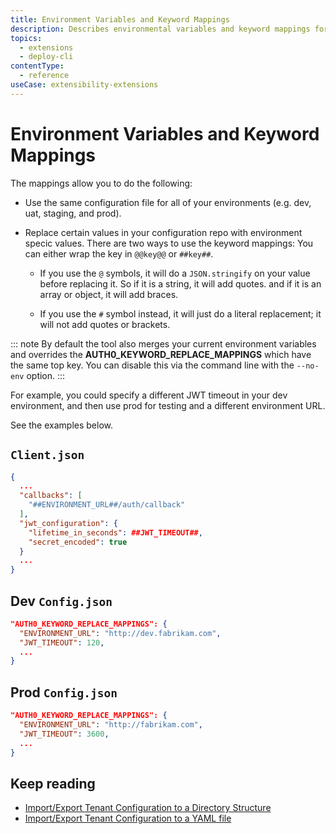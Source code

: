 ```yaml
---
title: Environment Variables and Keyword Mappings
description: Describes environmental variables and keyword mappings for exporting tenant configurations. 
topics:
  - extensions
  - deploy-cli
contentType:
  - reference
useCase: extensibility-extensions
---
```

# Environment Variables and Keyword Mappings

The mappings allow you to do the following:

* Use the same configuration file for all of your environments (e.g. dev, uat, staging, and prod).

* Replace certain values in your configuration repo with environment specic values. There are two ways to use the keyword mappings: You can either wrap the key in `@@key@@` or `##key##`. 

  - If you use the `@` symbols, it will do a `JSON.stringify` on your value before replacing it.  So if it is a string, it will add quotes. and if it is an array or object, it will add braces.  

  - If you use the `#` symbol instead, it will just do a literal replacement; it will not add quotes or brackets.

::: note
By default the tool also merges your current environment variables and overrides the **AUTH0_KEYWORD_REPLACE_MAPPINGS** which have the same top key. You can disable this via the command line with the `--no-env` option.
:::

For example, you could specify a different JWT timeout in your dev environment, and then use prod for testing and a different environment URL. 

See the examples below.

## `Client.json`

```json
{
  ...
  "callbacks": [
    "##ENVIRONMENT_URL##/auth/callback"
  ],
  "jwt_configuration": {
    "lifetime_in_seconds": ##JWT_TIMEOUT##,
    "secret_encoded": true
  }
  ...
}
```

## Dev `Config.json`

```json
"AUTH0_KEYWORD_REPLACE_MAPPINGS": {
  "ENVIRONMENT_URL": "http://dev.fabrikam.com",
  "JWT_TIMEOUT": 120,
  ...
}
```

## Prod `Config.json`

```json
"AUTH0_KEYWORD_REPLACE_MAPPINGS": {
  "ENVIRONMENT_URL": "http://fabrikam.com",
  "JWT_TIMEOUT": 3600,
  ...
}
```

## Keep reading

* [Import/Export Tenant Configuration to a Directory Structure](/extensions/deploy-cli/guides/import-export-directory-structure)
* [Import/Export Tenant Configuration to a YAML file](/extensions/deploy-cli/guides/import-export-yaml-file)
